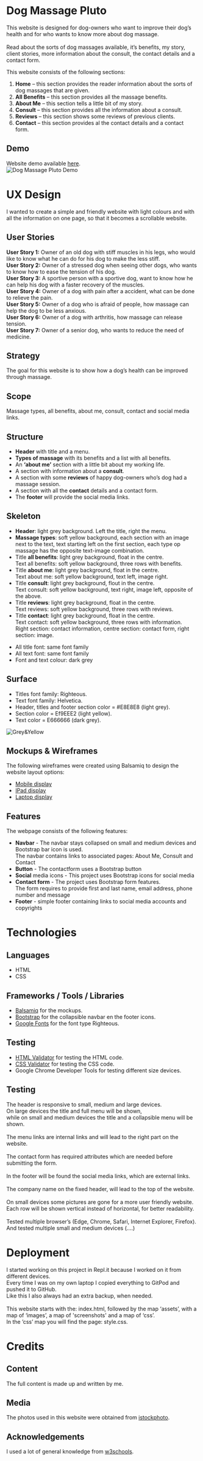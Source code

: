 # Dog Massage Pluto
This website is designed for dog-owners who want to improve their dog’s health and for who wants to know more about dog massage. <br><br>
Read about the sorts of dog massages available, it’s benefits, my story, client stories, more information about the consult, the contact details and a contact form.

This website consists of the following sections:
<ol>
    <li><strong>Home</strong> – this section provides the reader information about the sorts of dog massages that are given.
    <li><strong>All Benefits</strong> – this section provides all the massage benefits.
    <li><strong>About Me</strong> – this section tells a little bit of my story.
    <li><strong>Consult</strong> – this section provides all the information about a consult.
    <li><strong>Reviews</strong> – this section shows some reviews of previous clients.
    <li><strong>Contact</strong> – this section provides al the contact details and a contact form.
</ol>

## Demo 
Website demo available <a href="https://kimkesdev.github.io/DogMassagePluto">here</a>.
<br>
![Dog Massage Pluto Demo](screenshots/demo.gif)

# UX Design
I wanted to create a simple and friendly website with light colours and with all the information on one page, so that it becomes a scrollable website.

## User Stories
<strong>User Story 1:</strong> Owner of an old dog with stiff muscles in his legs, who would like to know what he can do for his dog to make the less stiff.
<br>
<strong>User Story 2:</strong> Owner of a stressed dog when seeing other dogs, who wants to know how to ease the tension of his dog.
<br>
<strong>User Story 3:</strong> A sportive person with a sportive dog, want to know how he can help his dog with a faster recovery of the muscles.
<br>
<strong>User Story 4:</strong> Owner of a dog with pain after a accident, what can be done to relieve the pain.
<br>
<strong>User Story 5:</strong> Owner of a dog who is afraid of people, how massage can help the dog to be less anxious.
<br>
<strong>User Story 6:</strong> Owner of a dog with  arthritis, how massage can release tension.
<br>
<strong>User Story 7:</strong> Owner of a senior dog, who wants to reduce the need of medicine.
<br>


## Strategy
The goal for this website is to show how a dog’s health can be improved through massage.

## Scope
Massage types, all benefits, about me, consult, contact and social media links.

## Structure
<ul>
    <li><strong>Header</strong> with title and a menu.
    <li><strong>Types of massage</strong> with its benefits and a list with all benefits.
    <li>An <strong>‘about me’</strong> section with a little bit about my working life.
    <li>A section with information about a <strong>consult</strong>.
    <li>A section with some <strong>reviews</strong> of happy dog-owners who’s dog had a massage session.
    <li>A section with all the <strong>contact</strong> details and a contact form.
    <li>The <strong>footer</strong> will provide the social media links.
</ul>

## Skeleton
<ul>
    <li><strong>Header</strong>: light grey background. Left the title, right the menu.
    <li><strong>Massage types</strong>: soft yellow background, each section with an image next to the text, text starting left on the first section, each type op massage has the opposite text-image combination.<br>
    <li>Title <strong>all benefits</strong>: light grey background, float in the centre. <br>
    Text all benefits: soft yellow background, three rows with benefits.
    <li>Title <strong>about me</strong>: light grey background, float in the centre. <br>
    Text about me: soft yellow background, text left, image right.
    <li>Title <strong>consult</strong>: light grey background, flout in the centre. <br>
    Text consult: soft yellow background, text right, image left, opposite of the above.
    <li>Title <strong>reviews</strong>: light grey background, float in the centre.<br>
    Text reviews: soft yellow background, three rows with reviews.
    <li>Title <strong>contact</strong>: light grey background, float in the centre.<br>
    Text contact: soft yellow background, three rows with information. <br>
    Right section: contact information, centre section: contact form, right section: image.
</ul>
<ul>
    <li>All title font: same font family
    <li>All text font: same font family
    <li>Font and text colour: dark grey
</ul>

## Surface
<ul>
    <li>Titles font family: Righteous.
    <li>Text font family: Helvetica.
    <li>Header, titles and footer section color = #E8E8E8 (light grey).
    <li>Section color = Ef9EEE2 (light yellow).
    <li>Text color = E666666 (dark grey).
</ul>

![Grey&Yellow](screenshots/colors.png)

## Mockups & Wireframes
The following wireframes were created using Balsamiq to design the website layout options:
<ul>
    <li><a href="https://github.com/kimkesdev/DogMassagePluto/blob/master/mockups/Wireframes%20Mobile%20Dog%20Massage%20Pluto.pdf">Mobile display</a>
    <li><a href="https://github.com/kimkesdev/DogMassagePluto/blob/master/mockups/Wireframes%20Ipad%20Dog%20Massage%20Pluto.pdf">IPad display</a>
    <li><a href="https://github.com/kimkesdev/DogMassagePluto/blob/master/mockups/Wireframes%20Laptop%20Dog%20Massage%20Pluto.pdf">Laptop display</a>
</ul>


## Features
The webpage consists of the following features:
<ul>
    <li><strong>Navbar</strong> - The navbar stays collapsed on small and medium devices and Bootstrap bar icon is used. <br>The navbar contains links to associated pages: About Me, Consult and Contact
    <li><strong>Button</strong> - The contactform uses a Bootstrap button
    <li><strong>Social</strong> media icons - This project uses Bootstrap icons for social media
    <li><strong>Contact form</strong> - The project uses Bootstrap form features. <br>The form requires to provide first and last name, email address, phone number and message
    <li><strong>Footer</strong> - simple footer containing links to social media accounts and copyrights
</ul>

# Technologies 

## Languages
<ul>
    <li>HTML
    <li>CSS
</ul>

## Frameworks / Tools / Libraries
<ul>
    <li><a href="https://balsamiq.com/">Balsamiq</a> for the mockups.
    <li><a href="https://getbootstrap.com/">Bootstrap</a> for the collapsible navbar en the footer icons.
    <li><a href="https://fonts.google.com/">Google Fonts</a> for the font type Righteous.
</ul>

## Testing
<ul>
    <li><a href="https://validator.w3.org/">HTML Validator</a> for testing the HTML code.
    <li><a href="https://jigsaw.w3.org/css-validator/">CSS Validator</a> for testing the CSS code.
    <li>Google Chrome Developer Tools for testing different size devices.
</ul>

## Testing

The header is responsive to small, medium and large devices. <br>
On large devices the title and full menu will be shown, <br>
while on small and medium devices the title and a collapsible menu will be shown.<br>
<br>
The menu links are internal links and will lead to the right part on the website.<br> 
<br>
The contact form has required attributes which are needed before submitting the form.<br>
<br>
In the footer will be found the social media links, which are external links.<br>
<br>
The company name on the fixed header, will lead to the top of the website.<br>
<br>
On small devices some pictures are gone for a more user friendly website. <br>
Each row will be shown vertical instead of horizontal, for better readability.<br>
<br>
Tested multiple browser’s (Edge, Chrome, Safari, Internet Explorer, Firefox).<br> 
And tested multiple small and medium devices (….)

# Deployment
I started working on this project in Repl.it because I worked on it from different devices. <br>
Every time I was on my own laptop I copied everything to GitPod and pushed it to GitHub. <br>
Like this I also always had an extra backup, when needed. <br>
<br>
This website starts with the: index.html, followed by the map ‘assets’, with a map of ‘images’, a map of 'screenshots' and a map of ‘css’. <br>
In the ’css’ map you will find the page: style.css.

# Credits

## Content
The full content is made up and written by me.

## Media
The photos used in this website were obtained from <a href="https://www.istockphoto.com/nl">istockphoto</a>.

## Acknowledgements
I used a lot of general knowledge from <a href="https://www.w3schools.com">w3schools</a>.
